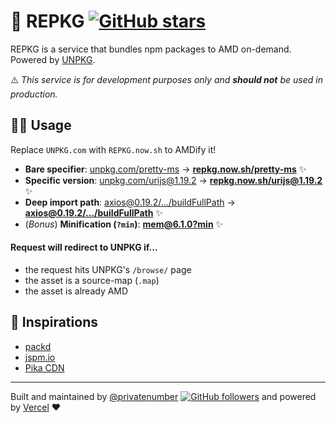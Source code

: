 # 🚚 REPKG [![GitHub stars](https://img.shields.io/github/stars/privatenumber/repkg.svg?style=social&label=Star&maxAge=2592000)](https://github.com/privatenumber/repkg)


REPKG is a service that bundles npm packages to AMD on-demand. Powered by [UNPKG](https://unpkg.com).

<span style="font-family:apple color emoji">⚠️</span> _This service is for development purposes only and **should not** be used in production._

## 👩‍💻 Usage
Replace `UNPKG.com` with `REPKG.now.sh` to AMDify it!

- **Bare specifier**: [unpkg.com/pretty-ms](https://unpkg.com/pretty-ms) → [**repkg.now.sh/pretty-ms**](https://repkg.now.sh/pretty-ms) ✨
- **Specific version**: [unpkg.com/urijs@1.19.2](https://unpkg.com/urijs@1.19.2) → [**repkg.now.sh/urijs@1.19.2**](https://repkg.now.sh/urijs@1.19.2) ✨
- **Deep import path**: [axios@0.19.2/.../buildFullPath](https://unpkg.com/axios@0.19.2/lib/core/buildFullPath) → [**axios@0.19.2/.../buildFullPath**](https://repkg.now.sh/axios@0.19.2/lib/core/buildFullPath) ✨
- (_Bonus_) **Minification (`?min`)**: [**mem@6.1.0?min**](https://repkg.now.sh/mem@6.1.0?min) ✨

#### Request will redirect to UNPKG if...
  - the request hits UNPKG's `/browse/` page
  - the asset is a source-map (`.map`)
  - the asset is already AMD

## 💫 Inspirations
- [packd](https://github.com/Rich-Harris/packd)
- [jspm.io](https://jspm.io)
- [Pika CDN](https://www.pika.dev/cdn)

---

Built and maintained by [@privatenumber](https://github.com/privatenumber) [![GitHub followers](https://img.shields.io/github/followers/privatenumber.svg?style=social&label=Follow)](https://github.com/privatenumber?tab=followers) and powered by [Vercel](https://vercel.com) ❤️
